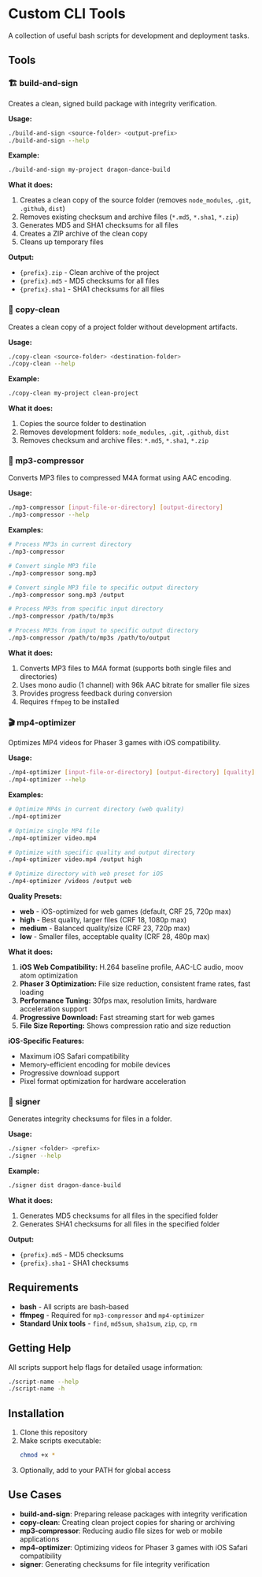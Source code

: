 # Custom CLI Tools

A collection of useful bash scripts for development and deployment tasks.

## Tools

### 🏗️ build-and-sign
Creates a clean, signed build package with integrity verification.

**Usage:**
```bash
./build-and-sign <source-folder> <output-prefix>
./build-and-sign --help
```

**Example:**
```bash
./build-and-sign my-project dragon-dance-build
```

**What it does:**
1. Creates a clean copy of the source folder (removes `node_modules`, `.git`, `.github`, `dist`)
2. Removes existing checksum and archive files (`*.md5`, `*.sha1`, `*.zip`)
3. Generates MD5 and SHA1 checksums for all files
4. Creates a ZIP archive of the clean copy
5. Cleans up temporary files

**Output:**
- `{prefix}.zip` - Clean archive of the project
- `{prefix}.md5` - MD5 checksums for all files
- `{prefix}.sha1` - SHA1 checksums for all files

### 🧹 copy-clean
Creates a clean copy of a project folder without development artifacts.

**Usage:**
```bash
./copy-clean <source-folder> <destination-folder>
./copy-clean --help
```

**Example:**
```bash
./copy-clean my-project clean-project
```

**What it does:**
1. Copies the source folder to destination
2. Removes development folders: `node_modules`, `.git`, `.github`, `dist`
3. Removes checksum and archive files: `*.md5`, `*.sha1`, `*.zip`

### 🎵 mp3-compressor
Converts MP3 files to compressed M4A format using AAC encoding.

**Usage:**
```bash
./mp3-compressor [input-file-or-directory] [output-directory]
./mp3-compressor --help
```

**Examples:**
```bash
# Process MP3s in current directory
./mp3-compressor

# Convert single MP3 file
./mp3-compressor song.mp3

# Convert single MP3 file to specific output directory
./mp3-compressor song.mp3 /output

# Process MP3s from specific input directory
./mp3-compressor /path/to/mp3s

# Process MP3s from input to specific output directory
./mp3-compressor /path/to/mp3s /path/to/output
```

**What it does:**
1. Converts MP3 files to M4A format (supports both single files and directories)
2. Uses mono audio (1 channel) with 96k AAC bitrate for smaller file sizes
3. Provides progress feedback during conversion
4. Requires `ffmpeg` to be installed

### 🎬 mp4-optimizer
Optimizes MP4 videos for Phaser 3 games with iOS compatibility.

**Usage:**
```bash
./mp4-optimizer [input-file-or-directory] [output-directory] [quality]
./mp4-optimizer --help
```

**Examples:**
```bash
# Optimize MP4s in current directory (web quality)
./mp4-optimizer

# Optimize single MP4 file
./mp4-optimizer video.mp4

# Optimize with specific quality and output directory
./mp4-optimizer video.mp4 /output high

# Optimize directory with web preset for iOS
./mp4-optimizer /videos /output web
```

**Quality Presets:**
- **web** - iOS-optimized for web games (default, CRF 25, 720p max)
- **high** - Best quality, larger files (CRF 18, 1080p max)
- **medium** - Balanced quality/size (CRF 23, 720p max)
- **low** - Smaller files, acceptable quality (CRF 28, 480p max)

**What it does:**
1. **iOS Web Compatibility:** H.264 baseline profile, AAC-LC audio, moov atom optimization
2. **Phaser 3 Optimization:** File size reduction, consistent frame rates, fast loading
3. **Performance Tuning:** 30fps max, resolution limits, hardware acceleration support
4. **Progressive Download:** Fast streaming start for web games
5. **File Size Reporting:** Shows compression ratio and size reduction

**iOS-Specific Features:**
- Maximum iOS Safari compatibility
- Memory-efficient encoding for mobile devices
- Progressive download support
- Pixel format optimization for hardware acceleration

### 🔏 signer
Generates integrity checksums for files in a folder.

**Usage:**
```bash
./signer <folder> <prefix>
./signer --help
```

**Example:**
```bash
./signer dist dragon-dance-build
```

**What it does:**
1. Generates MD5 checksums for all files in the specified folder
2. Generates SHA1 checksums for all files in the specified folder

**Output:**
- `{prefix}.md5` - MD5 checksums
- `{prefix}.sha1` - SHA1 checksums

## Requirements

- **bash** - All scripts are bash-based
- **ffmpeg** - Required for `mp3-compressor` and `mp4-optimizer`
- **Standard Unix tools** - `find`, `md5sum`, `sha1sum`, `zip`, `cp`, `rm`

## Getting Help

All scripts support help flags for detailed usage information:
```bash
./script-name --help
./script-name -h
```

## Installation

1. Clone this repository
2. Make scripts executable:
   ```bash
   chmod +x *
   ```
3. Optionally, add to your PATH for global access

## Use Cases

- **build-and-sign**: Preparing release packages with integrity verification
- **copy-clean**: Creating clean project copies for sharing or archiving
- **mp3-compressor**: Reducing audio file sizes for web or mobile applications
- **mp4-optimizer**: Optimizing videos for Phaser 3 games with iOS Safari compatibility
- **signer**: Generating checksums for file integrity verification